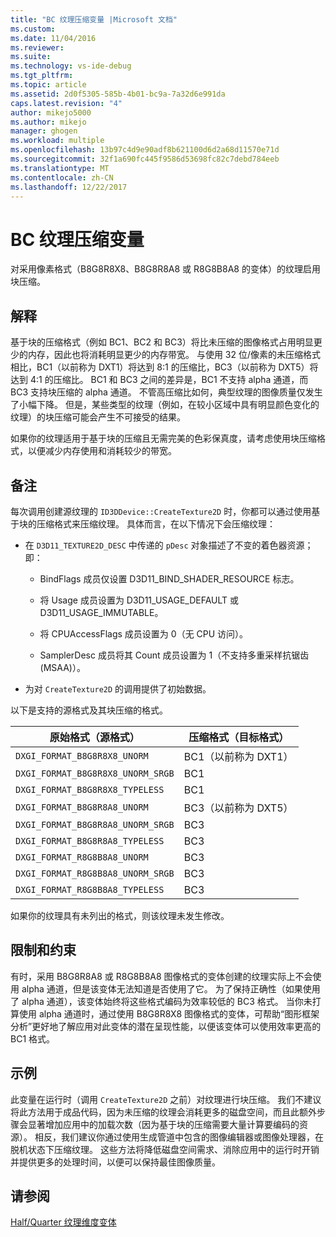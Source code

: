 ```yaml
---
title: "BC 纹理压缩变量 |Microsoft 文档"
ms.custom: 
ms.date: 11/04/2016
ms.reviewer: 
ms.suite: 
ms.technology: vs-ide-debug
ms.tgt_pltfrm: 
ms.topic: article
ms.assetid: 2d0f5305-585b-4b01-bc9a-7a32d6e991da
caps.latest.revision: "4"
author: mikejo5000
ms.author: mikejo
manager: ghogen
ms.workload: multiple
ms.openlocfilehash: 13b97c4d9e90adf8b621100d6d2a68d11570e71d
ms.sourcegitcommit: 32f1a690fc445f9586d53698fc82c7debd784eeb
ms.translationtype: MT
ms.contentlocale: zh-CN
ms.lasthandoff: 12/22/2017
---
```

# <a name="bc-texture-compression-variant"></a>BC 纹理压缩变量
对采用像素格式（B8G8R8X8、B8G8R8A8 或 R8G8B8A8 的变体）的纹理启用块压缩。  
  
## <a name="interpretation"></a>解释  
 基于块的压缩格式（例如 BC1、BC2 和 BC3）将比未压缩的图像格式占用明显更少的内存，因此也将消耗明显更少的内存带宽。 与使用 32 位/像素的未压缩格式相比，BC1（以前称为 DXT1）将达到 8:1 的压缩比，BC3（以前称为 DXT5）将达到 4:1 的压缩比。 BC1 和 BC3 之间的差异是，BC1 不支持 alpha 通道，而 BC3 支持块压缩的 alpha 通道。 不管高压缩比如何，典型纹理的图像质量仅发生了小幅下降。 但是，某些类型的纹理（例如，在较小区域中具有明显颜色变化的纹理）的块压缩可能会产生不可接受的结果。  
  
 如果你的纹理适用于基于块的压缩且无需完美的色彩保真度，请考虑使用块压缩格式，以便减少内存使用和消耗较少的带宽。  
  
## <a name="remarks"></a>备注  
 每次调用创建源纹理的 `ID3DDevice::CreateTexture2D` 时，你都可以通过使用基于块的压缩格式来压缩纹理。 具体而言，在以下情况下会压缩纹理：  
  
-   在 `D3D11_TEXTURE2D_DESC` 中传递的 `pDesc` 对象描述了不变的着色器资源；即：  
  
    -   BindFlags 成员仅设置 D3D11_BIND_SHADER_RESOURCE 标志。  
  
    -   将 Usage 成员设置为 D3D11_USAGE_DEFAULT 或 D3D11_USAGE_IMMUTABLE。  
  
    -   将 CPUAccessFlags 成员设置为 0（无 CPU 访问）。  
  
    -   SamplerDesc 成员将其 Count 成员设置为 1（不支持多重采样抗锯齿 (MSAA)）。  
  
-   为对 `CreateTexture2D` 的调用提供了初始数据。  
  
 以下是支持的源格式及其块压缩的格式。  
  
|原始格式（源格式）|压缩格式（目标格式）|  
|------------------------------|------------------------------|  
|`DXGI_FORMAT_B8G8R8X8_UNORM`|BC1（以前称为 DXT1）|  
|`DXGI_FORMAT_B8G8R8X8_UNORM_SRGB`|BC1|  
|`DXGI_FORMAT_B8G8R8X8_TYPELESS`|BC1|  
|`DXGI_FORMAT_B8G8R8A8_UNORM`|BC3（以前称为 DXT5）|  
|`DXGI_FORMAT_B8G8R8A8_UNORM_SRGB`|BC3|  
|`DXGI_FORMAT_B8G8R8A8_TYPELESS`|BC3|  
|`DXGI_FORMAT_R8G8B8A8_UNORM`|BC3|  
|`DXGI_FORMAT_R8G8B8A8_UNORM_SRGB`|BC3|  
|`DXGI_FORMAT_R8G8B8A8_TYPELESS`|BC3|  
  
 如果你的纹理具有未列出的格式，则该纹理未发生修改。  
  
## <a name="restrictions-and-limitations"></a>限制和约束  
 有时，采用 B8G8R8A8 或 R8G8B8A8 图像格式的变体创建的纹理实际上不会使用 alpha 通道，但是该变体无法知道是否使用了它。 为了保持正确性（如果使用了 alpha 通道），该变体始终将这些格式编码为效率较低的 BC3 格式。 当你未打算使用 alpha 通道时，通过使用 B8G8R8X8 图像格式的变体，可帮助“图形框架分析”更好地了解应用对此变体的潜在呈现性能，以便该变体可以使用效率更高的 BC1 格式。  
  
## <a name="example"></a>示例  
 此变量在运行时（调用 `CreateTexture2D` 之前）对纹理进行块压缩。 我们不建议将此方法用于成品代码，因为未压缩的纹理会消耗更多的磁盘空间，而且此额外步骤会显著增加应用中的加载次数（因为基于块的压缩需要大量计算要编码的资源）。 相反，我们建议你通过使用生成管道中包含的图像编辑器或图像处理器，在脱机状态下压缩纹理。 这些方法将降低磁盘空间需求、消除应用中的运行时开销并提供更多的处理时间，以便可以保持最佳图像质量。  
  
## <a name="see-also"></a>请参阅  
 [Half/Quarter 纹理维度变体](half-quarter-texture-dimensions-variant.md)